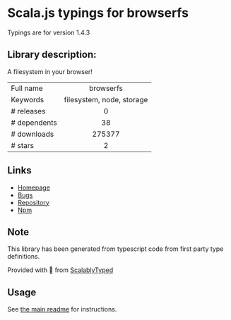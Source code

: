 
# Scala.js typings for browserfs

Typings are for version 1.4.3

## Library description:
A filesystem in your browser!

|                    |                 |
| ------------------ | :-------------: |
| Full name          | browserfs |
| Keywords           | filesystem, node, storage |
| # releases         | 0 |
| # dependents       | 38 |
| # downloads        | 275377 |
| # stars            | 2 |

## Links
- [Homepage](https://github.com/jvilk/BrowserFS)
- [Bugs](https://github.com/jvilk/BrowserFS/issues)
- [Repository](https://github.com/jvilk/BrowserFS)
- [Npm](https://www.npmjs.com/package/browserfs)
    


## Note
This library has been generated from typescript code from first party type definitions.

Provided with :purple_heart: from [ScalablyTyped](https://github.com/oyvindberg/ScalablyTyped)

## Usage
See [the main readme](../../readme.md) for instructions.


